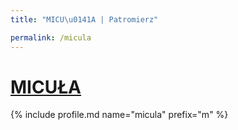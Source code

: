 ```yaml
---
title: "MICU\u0141A | Patromierz"

permalink: /micula
---
```


# [MICUŁA](https://patronite.pl/micula)

{% include profile.md name="micula" prefix="m" %}
